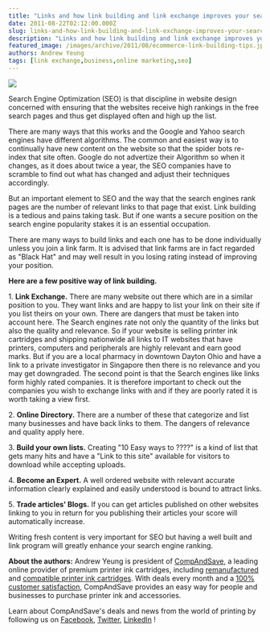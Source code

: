 ```yaml
---
title: "Links and how link building and link exchange improves your search engine rating."
date: 2011-08-22T02:12:00.000Z
slug: links-and-how-link-building-and-link-exchange-improves-your-search-engine-rating
description: "Links and how link building and link exchange improves your search engine rating."
featured_image: /images/archive/2011/08/ecommerce-link-building-tips.jpg
authors: Andrew Yeung
tags: [link exchange,business,online marketing,seo]
---
```


[![](/blog/images/ecommerce-link-building-tips.jpg)](/blog/images/ecommerce-link-building-tips.jpg)

Search Engine Optimization (SEO) is that discipline in website design concerned with ensuring that the websites receive high rankings in the free search pages and thus get displayed often and high up the list. 

There are many ways that this works and the Google and Yahoo search engines have different algorithms. The common and easiest way is to continually have new content on the website so that the spider bots re-index that site often. Google do not advertize their Algorithm so when it changes, as it does about twice a year, the SEO companies have to scramble to find out what has changed and adjust their techniques accordingly.

But an important element to SEO and the way that the search engines rank pages are the number of relevant links to that page that exist. Link building is a tedious and pains taking task. But if one wants a secure position on the search engine popularity stakes it is an essential occupation.

There are many ways to build links and each one has to be done individually unless you join a link farm. It is advised that link farms are in fact regarded as "Black Hat" and may well result in you losing rating instead of improving your position.

**Here are a few positive way of link building.**

1\.   **Link Exchange.** There are many website out there which are in a similar position to you. They want links and are happy to list your link on their site if you list theirs on your own. There are dangers that must be taken into account here. The Search engines rate not only the quantity of the links but also the quality and relevance. So if your website is selling printer ink cartridges and shipping nationwide all links to IT websites that have printers, computers and peripherals are highly relevant and earn good marks. But if you are a local pharmacy in downtown Dayton Ohio and have a link to a private investigator in Singapore then there is no relevance and you may get downgraded. The second point is that the Search engines like links form highly rated companies. It is therefore important to check out the companies you wish to exchange links with and if they are poorly rated it is worth taking a view first.

2\. **Online Directory.** There are a number of these that categorize and list many businesses and have back links to them. The dangers of relevance and quality apply here.

3\. **Build your own lists.** Creating "10 Easy ways to ????" is a kind of list that gets many hits and have a "Link to this site" available for visitors to download while accepting uploads.

4\. **Become an Expert.** A well ordered website with relevant accurate information clearly explained and easily understood is bound to attract links.

5\. **Trade articles' Blogs.** If you can get articles published on other websites linking to you in return for you publishing their articles your score will automatically increase.

Writing fresh content is very important for SEO but having a well built and link program will greatly enhance your search engine ranking.

  
**About the authors:** Andrew Yeung is president of [CompAndSave](https://www.compandsave.com/), a leading online provider of premium printer ink cartridges, including [remanufactured](https://www.compandsave.com/help) and [compatible printer ink cartridges](https://www.compandsave.com/help). With deals every month and a [100% customer satisfaction](https://www.compandsave.com/help), CompAndSave provides an easy way for people and businesses to purchase printer ink and accessories.

Learn about CompAndSave's deals and news from the world of printing by following us on [Facebook](https://www.facebook.com/compandsave.ink), [Twitter](https://twitter.com/compandsave), [LinkedIn](https://www.linkedin.com) !